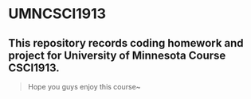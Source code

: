# UMNCSCI1913
## This repository records coding homework and project for University of Minnesota Course CSCI1913. 

> Hope you guys enjoy this course~ 
